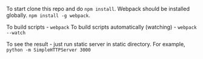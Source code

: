 To start clone this repo and do `npm install`.
Webpack should be installed globally. `npm install -g webpack`.

To build scripts - `webpack`
To build scripts automatically (watching) - `webpack --watch`

To see the result - just run static server in static directory.
For example, `python -m SimpleHTTPServer 3000`
